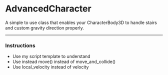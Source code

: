 # AdvancedCharacter

A simple to use class that enables your CharacterBody3D to handle stairs and custom gravity direction properly.

***
### Instructions
* Use my script template to understand
* Use instead move() instead of move_and_collide()
* Use local_velocity instead of velocity